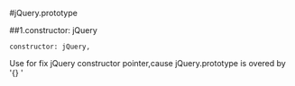 #jQuery.prototype

##1.constructor: jQuery
```
constructor: jQuery,

```
Use for fix jQuery constructor pointer,cause jQuery.prototype is overed by '{} '





